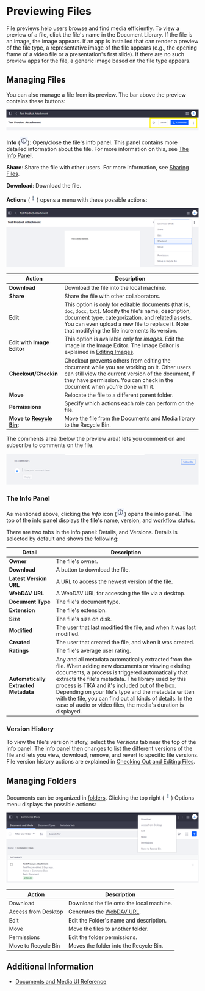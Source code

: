 # Previewing Files

File previews help users browse and find media efficiently. To view a preview of a file, click the file's name in the Document Library. If the file is an image, the image appears. If an app is installed that can render a preview of the file type, a representative image of the file appears (e.g., the opening frame of a video file or a presentation's first slide). If there are no such preview apps for the file, a generic image based on the file type appears.

## Managing Files

You can also manage a file from its preview. The bar above the preview contains these buttons:

![This is the top bar for document previews.](./previewing-files/images/01.png)

**Info** (![Info](../../../images/icon-information.png)): Open/close the file's info panel. This panel contains more detailed information about the file. For more information on this, see [The Info Panel](#the-info-panel).

**Share**: Share the file with other users. For more information, see [Sharing Files](../publishing-and-sharing/managing-document-access/sharing-documents-with-other-users.md).

**Download**: Download the file.

**Actions** (![Actions](../../../images/icon-actions.png)) opens a menu with these possible actions:

![Here are the options on the Actions menu.](./previewing-files/images/02.png)

| Action                                                                                      | Description                                                                                                                                                                                                                                                                                                                                                |
| ------------------------------------------------------------------------------------------- | ---------------------------------------------------------------------------------------------------------------------------------------------------------------------------------------------------------------------------------------------------------------------------------------------------------------------------------------------------------- |
| **Download**                                                                                | Download the file into the local machine.                                                                                                                                                                                                                                                                                                                  |
| **Share**                                                                                   | Share the file with other collaborators.                                                                                                                                                                                                                                                                                                                   |
| **Edit**                                                                                    | This option is only for editable documents (that is, `doc`, `docx`, `txt`). Modify the file's name, description, document type, categorization, and [related assets](https://help.liferay.com/hc/articles/360028820532-Defining-Content-Relationships). You can even upload a new file to replace it. Note that modifying the file increments its version. |
| **Edit with Image Editor**                                                                  | This option is available only for _images_. Edit the image in the Image Editor. The Image Editor is explained in [Editing Images](./editing-images.md).                                                                                                                                                                                                    |
| **Checkout/Checkin**                                                                        | Checkout prevents others from editing the document while you are working on it. Other users can still view the current version of the document, if they have permission. You can check in the document when you're done with it.                                                                                                                           |
| **Move**                                                                                    | Relocate the file to a different parent folder.                                                                                                                                                                                                                                                                                                            |
| **Permissions**                                                                             | Specify which actions each role can perform on the file.                                                                                                                                                                                                                                                                                                   |
| **Move to [Recycle Bin](../../recycle-bin/user-guide/introduction-to-the-recycle-bin.md):** | Move the file from the Documents and Media library to the Recycle Bin.                                                                                                                                                                                                                                                                                     |

The comments area (below the preview area) lets you comment on and subscribe to comments on the file.

![Here is the comments section.](./previewing-files/images/03.png)

### The Info Panel

As mentioned above, clicking the _Info_ icon (![Info](../../../images/icon-information.png)) opens the info panel. The top of the info panel displays the file's name, version, and [workflow status](../../../process-automation/workflow/user-guide/introduction-to-workflow.md).

There are two tabs in the info panel: Details, and Versions. Details is selected by default and shows the following:

| Detail                               | Description                                                                                                                                                                                                                                                                                                                                                                                                                                                  |
| ------------------------------------ | ------------------------------------------------------------------------------------------------------------------------------------------------------------------------------------------------------------------------------------------------------------------------------------------------------------------------------------------------------------------------------------------------------------------------------------------------------------ |
| **Owner**                            | The file's owner.                                                                                                                                                                                                                                                                                                                                                                                                                                            |
| **Download**                         | A button to download the file.                                                                                                                                                                                                                                                                                                                                                                                                                               |
| **Latest Version URL**               | A URL to access the newest version of the file.                                                                                                                                                                                                                                                                                                                                                                                                              |
| **WebDAV URL**                       | A WebDAV URL for accessing the file via a desktop.                                                                                                                                                                                                                                                                                                                                                                                                           |
| **Document Type**                    | The file's document type.                                                                                                                                                                                                                                                                                                                                                                                                                                    |
| **Extension**                        | The file's extension.                                                                                                                                                                                                                                                                                                                                                                                                                                        |
| **Size**                             | The file's size on disk.                                                                                                                                                                                                                                                                                                                                                                                                                                     |
| **Modified**                         | The user that last modified the file, and when it was last modified.                                                                                                                                                                                                                                                                                                                                                                                         |
| **Created**                          | The user that created the file, and when it was created.                                                                                                                                                                                                                                                                                                                                                                                                     |
| **Ratings**                          | The file's average user rating.                                                                                                                                                                                                                                                                                                                                                                                                                              |
| **Automatically Extracted Metadata** | Any and all metadata automatically extracted from the file. When adding new documents or viewing existing documents, a process is triggered automatically that extracts the file's metadata. The library used by this process is TIKA and it's included out of the box. Depending on your file's type and the metadata written with the file, you can find out all kinds of details. In the case of audio or video files, the media's duration is displayed. |

### Version History

To view the file's version history, select the _Versions_ tab near the top of the info panel. The info panel then changes to list the different versions of the file and lets you view, download, remove, and revert to specific file versions. File version history actions are explained in [Checking Out and Editing Files](../publishing-and-sharing/managing-document-access/managing-document-changes-with-checkout.md).

## Managing Folders

Documents can be organized in [folders](./creating-folders.md). Clicking the top right (![Actions](../../../images/icon-actions.png)) Options menu displays the possible actions:

![Here are the Folder Options.](./previewing-files/images/04.png)

| Action              | Description                                                                               |
| ------------------- | ----------------------------------------------------------------------------------------- |
| Download            | Download the file onto the local machine.                                                 |
| Access from Desktop | Generates the [WebDAV URL](../publishing-and-sharing/accessing-documents-with-webdav.md). |
| Edit                | Edit the Folder's name and description.                                                   |
| Move                | Move the files to another folder.                                                         |
| Permissions         | Edit the folder permissions.                                                              |
| Move to Recycle Bin | Moves the folder into the Recycle Bin.                                                    |

## Additional Information

-   [Documents and Media UI Reference](../documents-and-media-ui-reference.md)
